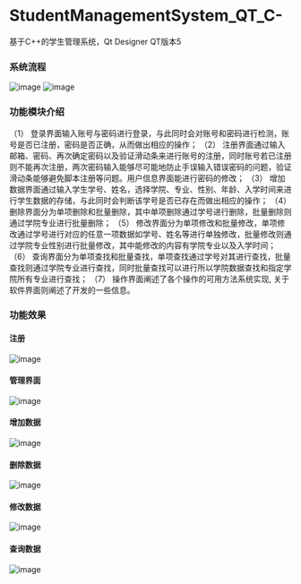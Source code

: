 # StudentManagementSystem_QT_C-
基于C++的学生管理系统，Qt Designer
QT版本5
### 系统流程
![image](https://user-images.githubusercontent.com/76604021/187072981-a443c8f5-123b-4ec2-8c87-872e9b618132.png)
![image](https://user-images.githubusercontent.com/76604021/187072988-bf28d647-7f83-4cd6-a281-ad056e482d1e.png)



### 功能模块介绍
（1）	登录界面输入账号与密码进行登录，与此同时会对账号和密码进行检测，账号是否已注册，密码是否正确，从而做出相应的操作；
（2）	注册界面通过输入邮箱、密码、再次确定密码以及验证滑动条来进行账号的注册，同时账号若已注册则不能再次注册，两次密码输入能够尽可能地防止手误输入错误密码的问题，验证滑动条能够避免脚本注册等问题。用户信息界面能进行密码的修改；
（3）	增加数据界面通过输入学生学号、姓名，选择学院、专业、性别、年龄、入学时间来进行学生数据的存储，与此同时会判断该学号是否已存在而做出相应的操作；
（4）	删除界面分为单项删除和批量删除，其中单项删除通过学号进行删除，批量删除则通过学院专业进行批量删除；
（5）	修改界面分为单项修改和批量修改，单项修改通过学号进行对应的任意一项数据如学号、姓名等进行单独修改，批量修改则通过学院专业性别进行批量修改，其中能修改的内容有学院专业以及入学时间；
（6）	查询界面分为单项查找和批量查找，单项查找通过学号对其进行查找，批量查找则通过学院专业进行查找，同时批量查找可以进行所以学院数据查找和指定学院所有专业进行查找；
（7）	操作界面阐述了各个操作的可用方法系统实现, 关于软件界面则阐述了开发的一些信息。

### 功能效果
#### 注册
![image](https://user-images.githubusercontent.com/76604021/187072885-a6ee32b3-e8c7-4aca-8432-60eaa11aa3f7.png)
#### 管理界面
![image](https://user-images.githubusercontent.com/76604021/187072896-7c289459-f3f0-4d15-9ab9-a5ea88f72a37.png)
#### 增加数据
![image](https://user-images.githubusercontent.com/76604021/187072900-fced1a9e-1226-457f-b311-a34b2f61e79a.png)
#### 删除数据
![image](https://user-images.githubusercontent.com/76604021/187072902-eb68e3ae-91bf-45cf-ae8a-c6b9a63258a7.png)
#### 修改数据
![image](https://user-images.githubusercontent.com/76604021/187072904-64738edf-901f-442f-8f3c-2cb89d865aa1.png)
#### 查询数据
![image](https://user-images.githubusercontent.com/76604021/187072906-c78825b0-52dd-4783-b6cb-266ace5eae4d.png)

